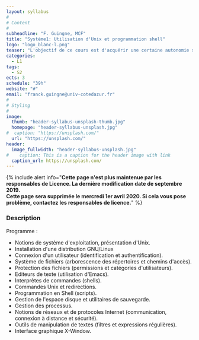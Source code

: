 ```yaml
---
layout: syllabus
#
# Content
#
subheadline: "F. Guingne, MCF"
title: "Système1: Utilisation d'Unix et programmation shell"
logo: "logo_blanc-l.png"
teaser: "L'objectif de ce cours est d'acquérir une certaine autonomie sous un environnement GNU/Linux et en programmation de scripts shell"
categories:
  - L1
tags:
  - S2
ects: 3
schedule: "39h"
website: "#"
email: "franck.guingne@univ-cotedazur.fr"
#
# Styling
#
image:
  thumb: "header-syllabus-unsplash-thumb.jpg"
  homepage: "header-syllabus-unsplash.jpg"
#  caption: "https://unsplash.com/"
  url: "https://unsplash.com/"
header:
  image_fullwidth: "header-syllabus-unsplash.jpg"
#    caption: This is a caption for the header image with link
  caption_url: https://unsplash.com/  
---
```


{% include alert info="<b>Cette page n'est plus maintenue par les responsables de Licence. La dernière modification date de septembre 2019.<br/>Cette page sera supprimée le mercredi 1er avril 2020. Si cela vous pose problème, contactez les responsables de licence.</b>" %}

###  Description ###
Programme :
- Notions de système d'exploitation, présentation d'Unix.
- Installation d'une distribution GNU/Linux
- Connexion d'un utilisateur (identification et authentification).
- Système de fichiers (arborescence des répertoires et chemins d'accès).
- Protection des fichiers (permissions et catégories d'utilisateurs).
- Editeurs de texte (utilisation d'Emacs).
- Interprètes de commandes (shells).
- Commandes Unix et redirections.
- Programmation en Shell (scripts).
- Gestion de l'espace disque et utilitaires de sauvegarde.
- Gestion des processus.
- Notions de réseaux et de protocoles Internet (communication, connexion à distance et sécurité).
- Outils de manipulation de textes (filtres et expressions régulières).
- Interface graphique X-Window.
